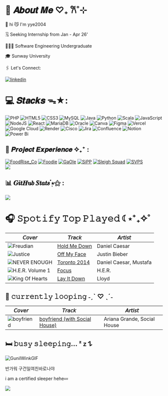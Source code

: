 # 💭 𝑨𝒃𝒐𝒖𝒕 𝑴𝒆 ♡₊ 𐙚˚⊹
<p>🦢 hi 😼 I'm yye2004 </p>
<p>🗓️ Seeking Internship from Jan - Apr 26'</p>
<p>👩🏻‍💻 Software Engineering Undergraduate</p>
<p>🎓 Sunway University</p>
<p>🖇️ Let's Connect: </br>

[![linkedin](https://img.shields.io/badge/linkedin-0A66C2?style=for-the-badge&logo=linkedin&logoColor=white)](https://www.linkedin.com/in/ying-er-yeap/) 
</p>

# 💻 𝑺𝒕𝒂𝒄𝒌𝒔 ᯓ★:
![PHP](https://img.shields.io/badge/php-%23777BB4.svg?style=for-the-badge&logo=php&logoColor=white)
![HTML5](https://img.shields.io/badge/html5-%23E34F26.svg?style=for-the-badge&logo=html5&logoColor=white)
![CSS3](https://img.shields.io/badge/css3-%231572B6.svg?style=for-the-badge&logo=css3&logoColor=white)
![MySQL](https://img.shields.io/badge/mysql-%2300f.svg?style=for-the-badge&logo=mysql&logoColor=white)
![Java](https://img.shields.io/badge/java-%23ED8B00.svg?style=for-the-badge&logo=openjdk&logoColor=white)
![Python](https://img.shields.io/badge/python-3670A0?style=for-the-badge&logo=python&logoColor=ffdd54)
![Scala](https://img.shields.io/badge/scala-%23DC322F.svg?style=for-the-badge&logo=scala&logoColor=white)
![JavaScript](https://img.shields.io/badge/javascript-%23323330.svg?style=for-the-badge&logo=javascript&logoColor=%23F7DF1E)
![NodeJS](https://img.shields.io/badge/node.js-6DA55F?style=for-the-badge&logo=node.js&logoColor=white)
![React](https://img.shields.io/badge/react-%2320232a.svg?style=for-the-badge&logo=react&logoColor=%2361DAFB)
![MariaDB](https://img.shields.io/badge/MariaDB-003545?style=for-the-badge&logo=mariadb&logoColor=white)
![Oracle](https://img.shields.io/badge/oracle%20-%23F00000.svg?&style=for-the-badge&logo=oracle&logoColor=white)
![Canva](https://img.shields.io/badge/Canva-%2300C4CC.svg?style=for-the-badge&logo=Canva&logoColor=white)
![Figma](https://img.shields.io/badge/figma-%23F24E1E.svg?style=for-the-badge&logo=figma&logoColor=white)
![Vercel](https://img.shields.io/badge/vercel-%23000000.svg?style=for-the-badge&logo=vercel&logoColor=white)
![Google Cloud](https://img.shields.io/badge/GoogleCloud-%234285F4.svg?style=for-the-badge&logo=google-cloud&logoColor=white)
![Render](https://img.shields.io/badge/Render-%46E3B7.svg?style=for-the-badge&logo=render&logoColor=white)
![Cisco](https://img.shields.io/badge/cisco-%23049fd9.svg?style=for-the-badge&logo=cisco&logoColor=black)
![Jira](https://img.shields.io/badge/jira-%230A0FFF.svg?style=for-the-badge&logo=jira&logoColor=white)
![Confluence](https://img.shields.io/badge/confluence-%23172BF4.svg?style=for-the-badge&logo=confluence&logoColor=white)
![Notion](https://img.shields.io/badge/Notion-%23000000.svg?style=for-the-badge&logo=notion&logoColor=white)
![Power Bi](https://img.shields.io/badge/power_bi-F2C811?style=for-the-badge&logo=powerbi&logoColor=black)</br>

## 📂 𝑷𝒓𝒐𝒋𝒆𝒄𝒕 𝑬𝒙𝒑𝒆𝒓𝒊𝒆𝒏𝒄𝒆 ✧₊⁺ :

[![FoodRise_Co](https://img.shields.io/badge/FoodRise_Co-yellow?style=for-the-badge)](https://github.com/yye2004/FoodRise-Co)
[![Foodie](https://img.shields.io/badge/Foodie-orange?style=for-the-badge)](https://github.com/yye2004/Foodie)
[![GaOle](https://img.shields.io/badge/Pok%C3%A9mon_Ga_Ol%C3%A9-black?style=for-the-badge)](https://github.com/yye2004/FoodRise-Co) 
[![SiPP](https://img.shields.io/badge/SiPP-blue?style=for-the-badge)](https://github.com/yye2004/sipp) 
[![Sleigh Squad](https://img.shields.io/badge/Sleigh%20Squad-violet?style=for-the-badge)](https://github.com/yye2004/Sleigh-Squad)
[![SVPS](https://img.shields.io/badge/SVPS-green?style=for-the-badge)](https://github.com/yye2004/Smart-Vehicle-Performance-System)</br>
![](https://github-readme-stats.vercel.app/api/top-langs/?username=yye2004&theme=default_repocard&hide_border=false&include_all_commits=false&count_private=true&layout=compact)</br>


## 📊 𝑮𝒊𝒕𝑯𝒖𝒃 𝑺𝒕𝒂𝒕𝒔  ๋࣭⭑⚝ :
![](https://nirzak-streak-stats.vercel.app/?user=yye2004&theme=default_repocard&hide_border=false)



 
# 🎧 𝚂𝚙𝚘𝚝𝚒𝚏𝚢 𝚃𝚘𝚙 𝙿𝚕𝚊𝚢𝚎𝚍 ☾⋆⁺₊✧˚

| 𝘊𝘰𝘷𝘦𝘳 | 𝘛𝘳𝘢𝘤𝘬 | 𝘈𝘳𝘵𝘪𝘴𝘵 |
|-------|-------|--------|
| ![Freudian](https://i.scdn.co/image/ab67616d0000485105ac3e026324594a31fad7fb) | [Hold Me Down](https://open.spotify.com/track/4s76r7AbquJcTccqJiqdVu) | Daniel Caesar |
| ![Justice](https://i.scdn.co/image/ab67616d00004851e6f407c7f3a0ec98845e4431) | [Off My Face](https://open.spotify.com/track/3T03rPwlL8NVk1yIaxeD8U) | Justin Bieber |
| ![NEVER ENOUGH](https://i.scdn.co/image/ab67616d000048517c68face1dc58127f3a7b1cc) | [Toronto 2014](https://open.spotify.com/track/4t9R5rbtovdvya28uMODDz) | Daniel Caesar, Mustafa |
| ![H.E.R. Volume 1](https://i.scdn.co/image/ab67616d0000485131cf49fd3091a58dae856775) | [Focus](https://open.spotify.com/track/6KluBT5Zthyzk6sBwqAcso) | H.E.R. |
| ![King Of Hearts](https://i.scdn.co/image/ab67616d000048510cbcba901936179fd2c048e0) | [Lay It Down](https://open.spotify.com/track/0npGoOENjn7vVvIMmvWekQ) | Lloyd |


## 🩶 𝚌𝚞𝚛𝚛𝚎𝚗𝚝𝚕𝚢 𝚕𝚘𝚘𝚙𝚒𝚗𝚐 ˗ˏˋ ♡ ˎˊ˗
| 𝘊𝘰𝘷𝘦𝘳 | 𝘛𝘳𝘢𝘤𝘬 | 𝘈𝘳𝘵𝘪𝘴𝘵 |
|-------|-------|--------|
| ![boyfriend](https://i.scdn.co/image/ab67616d000048512ca010dcf3863a07611d8b4f) | [boyfriend (with Social House)](https://open.spotify.com/track/0Ryd8975WihbObpp5cPW1t) | Ariana Grande, Social House |

## 🛏️ 𝚋𝚞𝚜𝚢 𝚜𝚕𝚎𝚎𝚙𝚒𝚗𝚐... ᶻ 𝗓 𐰁
![GunilWinkGIF](https://github.com/user-attachments/assets/49a2287a-10fd-4ac3-afb7-05179c25f556)
<p>
  반가워 구건일여친바로나야
  <p>i am a certified sleeper hehe💤</p> 
</p>

![](https://github-profile-trophy.vercel.app/?username=yye2004&theme=transparent&no-frame=false&no-bg=true&margin-w=4)

